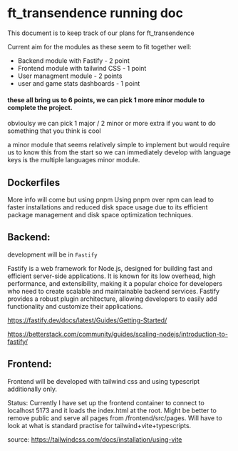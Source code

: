 # ft_transendence running doc

This document is to keep track of our plans for ft_transendence

Current aim for the modules as these seem to fit together well:
- Backend module with Fastify - 2 point
- Frontend module with tailwind CSS - 1 point
- User managment module - 2 points
- user and game stats dashboards - 1 point

#### these all bring us to 6 points, we can pick 1 more minor module to complete the project.
obvioulsy we can pick 1 major / 2 minor or more extra if you want to do something that you think is cool

a minor module that seems relatively simple to implement but would require us to know this from the start so we can immediately develop with language keys is the multiple languages minor module.

## Dockerfiles

More info will come but using pnpm 
Using pnpm over npm can lead to faster installations and reduced disk space usage due to its efficient package management and disk space optimization techniques.


## Backend:

development will be in `Fastify`

Fastify is a web framework for Node.js, designed for building fast and efficient server-side applications. It is known for its low overhead, high performance, and extensibility, making it a popular choice for developers who need to create scalable and maintainable backend services. Fastify provides a robust plugin architecture, allowing developers to easily add functionality and customize their applications.

https://fastify.dev/docs/latest/Guides/Getting-Started/

https://betterstack.com/community/guides/scaling-nodejs/introduction-to-fastify/



## Frontend:

Frontend will be developed with tailwind css and using typescript additionally only.

Status: Currently I have set up the frontend container to connect to localhost 5173 and it loads the index.html at the root. Might be better to remove public and serve all pages from /frontend/src/pages. Will have to look at what is standard practise for tailwind+vite+typescripts. 

source: https://tailwindcss.com/docs/installation/using-vite